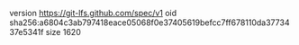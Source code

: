 version https://git-lfs.github.com/spec/v1
oid sha256:a6804c3ab797418eace05068f0e37405619befcc7ff678110da3773437e5341f
size 1620
